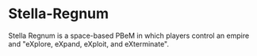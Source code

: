 # Stella-Regnum

Stella Regnum is a space-based PBeM in which players control an empire and "eXplore, eXpand, eXploit, and eXterminate".
